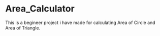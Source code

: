 # Area_Calculator
This is a begineer project i have made for calculating Area of Circle and Area of Triangle.

